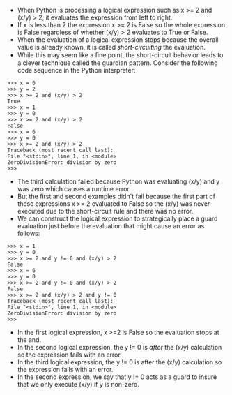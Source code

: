 - When Python is processing a logical expression such as x >= 2 and (x/y) > 2, it  evaluates the expression from left to right.
- If x is less than 2 the expression x >= 2 is False so the whole expression is False regardless of whether (x/y) > 2 evaluates to True or False.
- When the evaluation of a logical expression  stops because the overall value is already known, it is called *short-circuiting* the  evaluation.
- While this may seem like a ﬁne point, the short-circuit behavior leads to a clever  technique called the guardian pattern. Consider the following code sequence in the  Python interpreter:
```
>>> x = 6
>>> y = 2
>>> x >= 2 and (x/y) > 2
True
>>> x = 1
>>> y = 0
>>> x >= 2 and (x/y) > 2
False
>>> x = 6
>>> y = 0
>>> x >= 2 and (x/y) > 2
Traceback (most recent call last):  
File "<stdin>", line 1, in <module>  
ZeroDivisionError: division by zero  
>>>
```
- The third calculation failed because Python was evaluating (x/y) and y was zero which causes a runtime error.
- But the first and second examples didn't fail because the first part of these expressions x >= 2 evaluated to False so the (x/y) was never executed due to the short-circuit rule and there was no error.
- We can construct the logical expression to strategically place a guard evaluation  just before the evaluation that might cause an error as follows:
```
>>> x = 1  
>>> y = 0  
>>> x >= 2 and y != 0 and (x/y) > 2  
False  
>>> x = 6  
>>> y = 0  
>>> x >= 2 and y != 0 and (x/y) > 2  
False  
>>> x >= 2 and (x/y) > 2 and y != 0  
Traceback (most recent call last):
File "<stdin>", line 1, in <module>  
ZeroDivisionError: division by zero  
>>>
```
- In the first logical expression, x >=2 is False so the evaluation stops at the and.
- In the second logical expression, the y != 0 is *after* the (x/y) calculation so the expression fails with an error.
- In the third logical expression, the y != 0 is after the (x/y) calculation so the expression fails with an error.
- In the second expression, we say that y != 0 acts as a guard to insure that we  only execute (x/y) if y is non-zero.